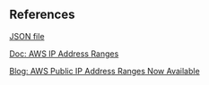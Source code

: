 ## References

[JSON file](https://ip-ranges.amazonaws.com/ip-ranges.json)

[Doc: AWS IP Address Ranges](https://docs.aws.amazon.com/general/latest/gr/aws-ip-ranges.html)

[Blog: AWS Public IP Address Ranges Now Available](https://aws.amazon.com/blogs/aws/aws-ip-ranges-json/)
 
 
